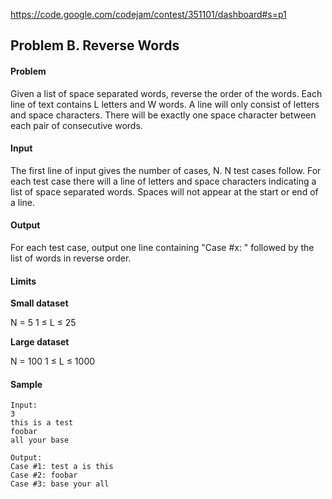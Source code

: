 https://code.google.com/codejam/contest/351101/dashboard#s=p1

Problem B. Reverse Words
-----------------------

#### Problem
Given a list of space separated words, reverse the order of the words. Each line of text contains L letters and W words. A line will only consist of letters and space characters. There will be exactly one space character between each pair of consecutive words.

#### Input
The first line of input gives the number of cases, N.
N test cases follow. For each test case there will a line of letters and space characters indicating a list of space separated words. Spaces will not appear at the start or end of a line.


#### Output
For each test case, output one line containing "Case #x: " followed by the list of words in reverse order.

#### Limits

**Small dataset**

N = 5
1 ≤ L ≤ 25

**Large dataset**

N = 100
1 ≤ L ≤ 1000

#### Sample

```
Input:
3
this is a test
foobar
all your base

Output:
Case #1: test a is this
Case #2: foobar
Case #3: base your all
```
